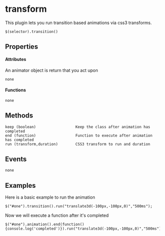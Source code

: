 # transform

This plugin lets you run transition based animations via css3 transforms.

```
$(selector).transition()
```

## Properties

#### Attributes
An animator object is return that you act upon

```
none
```

#### Functions

```
none
```


## Methods
```
keep (boolean)					Keep the class after animation has completed
end (function)					Function to execute after animation has completed
run (transform,duration)		CSS3 transform to run and duration
```

## Events
```
none
```


## Examples

Here is a basic example to run the animation

```
$("#one").transition().run("translate3d(-100px,-100px,0)","500ms");

```

Now we will execute a function after it's completed


```
$("#one").animation().end(function(){console.log('completed')}).run("translate3d(-100px,-100px,0)","500ms");
```